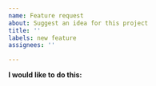 ```yaml
---
name: Feature request
about: Suggest an idea for this project
title: ''
labels: new feature
assignees: ''

---
```

**I would like to do this:**
<!-- Explain your use case here. -->
